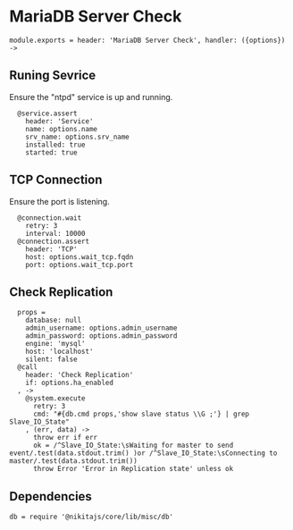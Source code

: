 
# MariaDB Server Check

    module.exports = header: 'MariaDB Server Check', handler: ({options}) ->

## Runing Sevrice

Ensure the "ntpd" service is up and running.

      @service.assert
        header: 'Service'
        name: options.name
        srv_name: options.srv_name
        installed: true
        started: true

## TCP Connection

Ensure the port is listening.

      @connection.wait
        retry: 3
        interval: 10000
      @connection.assert
        header: 'TCP'
        host: options.wait_tcp.fqdn
        port: options.wait_tcp.port

## Check Replication

      props =
        database: null
        admin_username: options.admin_username
        admin_password: options.admin_password
        engine: 'mysql'
        host: 'localhost'
        silent: false
      @call
        header: 'Check Replication'
        if: options.ha_enabled
      , ->
        @system.execute
          retry: 3
          cmd: "#{db.cmd props,'show slave status \\G ;'} | grep Slave_IO_State"
        , (err, data) ->
          throw err if err
          ok = /^Slave_IO_State:\sWaiting for master to send event/.test(data.stdout.trim() )or /^Slave_IO_State:\sConnecting to master/.test(data.stdout.trim())
          throw Error 'Error in Replication state' unless ok

## Dependencies

    db = require '@nikitajs/core/lib/misc/db'
